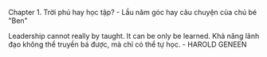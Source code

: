 Chapter 1. Trời phú hay học tập? - Lầu năm góc hay câu chuyện của chú bé "Ben"

Leadership cannot really by taught. It can be only be learned. 
Khả năng lãnh đạo không thể truyền bá được, mà chỉ có thể tự học. - HAROLD GENEEN
